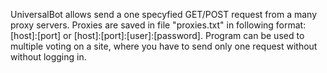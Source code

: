 UniversalBot allows send a one specyfied GET/POST request from a many proxy servers. Proxies are saved in file "proxies.txt" in following format: [host]:[port] or [host]:[port]:[user]:[password]. Program can be used to multiple voting on a site, where you have to send only one request without without logging in.
